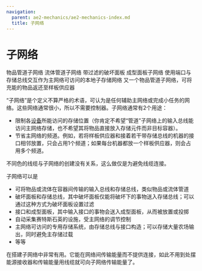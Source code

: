```yaml
---
navigation:
  parent: ae2-mechanics/ae2-mechanics-index.md
  title: 子网络
---
```


# 子网络

<GameScene zoom="4" interactive={true}>
<ImportStructure src="../assets/assemblies/subnet_demonstration.snbt" />

<DiamondAnnotation pos="6.5 2.5 0.5" color="#00ff00">
        物品管道子网络
    </DiamondAnnotation>

<DiamondAnnotation pos="5.5 2.5 0.5" color="#00ff00">
        流体管道子网络
    </DiamondAnnotation>

<DiamondAnnotation pos="4.5 2.5 0.5" color="#00ff00">
        带过滤的破坏面板
    </DiamondAnnotation>

<DiamondAnnotation pos="3.5 2.5 0.5" color="#00ff00">
        成型面板子网络
    </DiamondAnnotation>

<DiamondAnnotation pos="2.5 2.5 0.5" color="#00ff00">
        使用端口与存储总线交互作为主网络可访问的本地子存储网络
    </DiamondAnnotation>

<DiamondAnnotation pos="1.5 1.5 0.5" color="#00ff00">
        又一个物品管道子网络，可将充能的物品返还至样板供应器
    </DiamondAnnotation>

<IsometricCamera yaw="195" pitch="30" />
</GameScene>

“子网络”是个定义不算严格的术语，可认为是任何辅助主网络或完成小任务的网络。这些网络通常很小，所以不需要控制器。子网络通常有2个用途：

*   限制各[设备](../ae2-mechanics/devices.md)所能访问的存储位置（你肯定不希望“管道”子网络上的输入总线能访问主网络存储，也不希望其将物品直接放入存储元件而非目标容器）。
*   节省主网络的频道。例如，若将样板供应器和接着若干带存储总线的机器的接口相邻放置，只会占用1个频道；如果每台机器都放一个样板供应器，则会占用多个频道。

不同色的线缆与子网络的创建没有关系，这么做仅是为避免线缆连接。

子网络可以是

*   可将物品或流体在容器间传输的输入总线和存储总线，类似物品或流体管道
*   破坏面板和存储总线，其中破坏面板仅能将破坏下的事物送入存储总线；可以通过这种方式为破坏面板设置过滤
*   接口和成型面板，其中输入接口的事物会送入成型面板，从而被放置或投掷
*   自动采集赛特斯石英的设施，受主网络的<ItemLink id="level_emitter" />调节控制
*   主网络可访问的专用存储系统，由存储总线与接口构造；可以存储大量农场输出，同时避免主存储过载
*   等等

<ItemLink id="quartz_fiber" />在搭建子网络中非常有用。它能在网络间传输能量而不提供连接，如此不用到处摆能源接收器和传输能量用线缆就可向子网络传输能量了。
